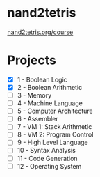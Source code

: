 # nand2tetris
[nand2tetris.org/course](nand2tetris.org/course)

# Projects
- [x] 1 - Boolean Logic
- [x] 2 - Boolean Arithmetic
- [ ] 3 - Memory
- [ ] 4 - Machine Language
- [ ] 5 - Computer Architecture
- [ ] 6 - Assembler
- [ ] 7 - VM 1: Stack Arithmetic
- [ ] 8 - VM 2: Program Control
- [ ] 9 - High Level Language
- [ ] 10 - Syntax Analysis
- [ ] 11 - Code Generation
- [ ] 12 - Operating System
